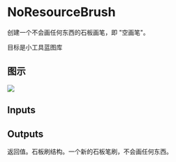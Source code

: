 # NoResourceBrush

创建一个不会画任何东西的石板画笔，即 "空画笔"。

目标是小工具蓝图库

## 图示

![]($-20221218-21334153.png)

## Inputs

## Outputs

返回值。石板刷结构。一个新的石板笔刷，不会画任何东西。
